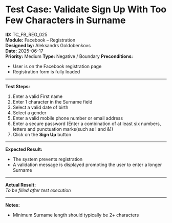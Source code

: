 # Test Case: Validate Sign Up With Too Few Characters in Surname 

**ID:** TC_FB_REG_025  
**Module:** Facebook – Registration  
**Designed by:** Aleksandrs Goldobenkovs  
**Date:** 2025-06-17  
**Priority:** Medium 
**Type:** Negative / Boundary
**Preconditions:**  
- User is on the Facebook registration page  
- Registration form is fully loaded

---

**Test Steps:**

1. Enter a valid First name
2. Enter 1 character in the Surname field
3. Select a valid date of birth
4. Select a gender  
5. Enter a valid mobile phone number or email address
6. Enter a secure password (Enter a combination of at least six numbers, letters and punctuation marks(such as ! and &))  
7. Click on the **Sign Up** button

---

**Expected Result:**  
- The system prevents registration
- A validation message is displayed prompting the user to enter a longer Surname

---

**Actual Result:**  
_To be filled after test execution_

---

**Notes:**    
- Minimum Surname length should typically be 2+ characters
